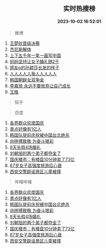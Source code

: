 <div align="center"><h2>实时热搜榜</h2><h4>2023-10-02 16:52:01</h4></div>

> 微博  

1. [王楚钦晋级决赛](https://s.weibo.com/weibo?q=%E7%8E%8B%E6%A5%9A%E9%92%A6%E6%99%8B%E7%BA%A7%E5%86%B3%E8%B5%9B&t=31&band_rank=1&Refer=top)<br />
2. [杰尼斯解体](https://s.weibo.com/weibo?q=%E6%9D%B0%E5%B0%BC%E6%96%AF%E8%A7%A3%E4%BD%93&t=31&band_rank=2&Refer=top)<br />
3. [上下五千年一笔一画写中国](https://s.weibo.com/weibo?q=%23%E4%B8%8A%E4%B8%8B%E4%BA%94%E5%8D%83%E5%B9%B4%E4%B8%80%E7%AC%94%E4%B8%80%E7%94%BB%E5%86%99%E4%B8%AD%E5%9B%BD%23&t=31&band_rank=3&Refer=top)<br />
4. [妈妈坚持让女子婚礼随2千](https://s.weibo.com/weibo?q=%23%E5%A6%88%E5%A6%88%E5%9D%9A%E6%8C%81%E8%AE%A9%E5%A5%B3%E5%AD%90%E5%A9%9A%E7%A4%BC%E9%9A%8F2%E5%8D%83%23&t=31&band_rank=4&Refer=top)<br />
5. [网友p的孙颖莎长发的样子](https://s.weibo.com/weibo?q=%E7%BD%91%E5%8F%8Bp%E7%9A%84%E5%AD%99%E9%A2%96%E8%8E%8E%E9%95%BF%E5%8F%91%E7%9A%84%E6%A0%B7%E5%AD%90&t=31&band_rank=5&Refer=top)<br />
6. [人人人人人我人人人人人](https://s.weibo.com/weibo?q=%23%E4%BA%BA%E4%BA%BA%E4%BA%BA%E4%BA%BA%E4%BA%BA%E6%88%91%E4%BA%BA%E4%BA%BA%E4%BA%BA%E4%BA%BA%E4%BA%BA%23&t=31&band_rank=6&Refer=top)<br />
7. [韩国朝鲜女双争金](https://s.weibo.com/weibo?q=%23%E9%9F%A9%E5%9B%BD%E6%9C%9D%E9%B2%9C%E5%A5%B3%E5%8F%8C%E4%BA%89%E9%87%91%23&t=31&band_rank=7&Refer=top)<br />
8. [李嘉琦 永远不要放弃让自己成长](https://s.weibo.com/weibo?q=%E6%9D%8E%E5%98%89%E7%90%A6%20%E6%B0%B8%E8%BF%9C%E4%B8%8D%E8%A6%81%E6%94%BE%E5%BC%83%E8%AE%A9%E8%87%AA%E5%B7%B1%E6%88%90%E9%95%BF&t=31&band_rank=8&Refer=top)<br />
9. [王皓](https://s.weibo.com/weibo?q=%E7%8E%8B%E7%9A%93&t=31&band_rank=9&Refer=top)<br />

> 知乎  


> 百度  

1. [各界群众欢度国庆](https://www.baidu.com/s?wd=%E5%90%84%E7%95%8C%E7%BE%A4%E4%BC%97%E6%AC%A2%E5%BA%A6%E5%9B%BD%E5%BA%86&sa=fyb_news&rsv_dl=fyb_news)<br />
2. [景点好像有1亿人](https://www.baidu.com/s?wd=%E6%99%AF%E7%82%B9%E5%A5%BD%E5%83%8F%E6%9C%891%E4%BA%BF%E4%BA%BA&sa=fyb_news&rsv_dl=fyb_news)<br />
3. [韩国队提前庆祝被中国台北绝杀](https://www.baidu.com/s?wd=%E9%9F%A9%E5%9B%BD%E9%98%9F%E6%8F%90%E5%89%8D%E5%BA%86%E7%A5%9D%E8%A2%AB%E4%B8%AD%E5%9B%BD%E5%8F%B0%E5%8C%97%E7%BB%9D%E6%9D%80&sa=fyb_news&rsv_dl=fyb_news)<br />
4. [向拼搏致敬 为奋斗喝彩](https://www.baidu.com/s?wd=%E5%90%91%E6%8B%BC%E6%90%8F%E8%87%B4%E6%95%AC+%E4%B8%BA%E5%A5%8B%E6%96%97%E5%96%9D%E5%BD%A9&sa=fyb_news&rsv_dl=fyb_news)<br />
5. [8天长假4场婚礼](https://www.baidu.com/s?wd=8%E5%A4%A9%E9%95%BF%E5%81%874%E5%9C%BA%E5%A9%9A%E7%A4%BC&sa=fyb_news&rsv_dl=fyb_news)<br />
6. [刘朝旭的两个弟子都夺金了](https://www.baidu.com/s?wd=%E5%88%98%E6%9C%9D%E6%97%AD%E7%9A%84%E4%B8%A4%E4%B8%AA%E5%BC%9F%E5%AD%90%E9%83%BD%E5%A4%BA%E9%87%91%E4%BA%86&sa=fyb_news&rsv_dl=fyb_news)<br />
7. [国庆楼市：有楼盘10分钟卖了73亿](https://www.baidu.com/s?wd=%E5%9B%BD%E5%BA%86%E6%A5%BC%E5%B8%82%EF%BC%9A%E6%9C%89%E6%A5%BC%E7%9B%9810%E5%88%86%E9%92%9F%E5%8D%96%E4%BA%8673%E4%BA%BF&sa=fyb_news&rsv_dl=fyb_news)<br />
8. [67岁女子高强度旅游后心衰](https://www.baidu.com/s?wd=67%E5%B2%81%E5%A5%B3%E5%AD%90%E9%AB%98%E5%BC%BA%E5%BA%A6%E6%97%85%E6%B8%B8%E5%90%8E%E5%BF%83%E8%A1%B0&sa=fyb_news&rsv_dl=fyb_news)<br />
9. [西安交警辟谣景区儿童被撞](https://www.baidu.com/s?wd=%E8%A5%BF%E5%AE%89%E4%BA%A4%E8%AD%A6%E8%BE%9F%E8%B0%A3%E6%99%AF%E5%8C%BA%E5%84%BF%E7%AB%A5%E8%A2%AB%E6%92%9E&sa=fyb_news&rsv_dl=fyb_news)<br />

> 哔哩哔哩  

1. [各界群众欢度国庆](https://www.baidu.com/s?wd=%E5%90%84%E7%95%8C%E7%BE%A4%E4%BC%97%E6%AC%A2%E5%BA%A6%E5%9B%BD%E5%BA%86&sa=fyb_news&rsv_dl=fyb_news)<br />
2. [景点好像有1亿人](https://www.baidu.com/s?wd=%E6%99%AF%E7%82%B9%E5%A5%BD%E5%83%8F%E6%9C%891%E4%BA%BF%E4%BA%BA&sa=fyb_news&rsv_dl=fyb_news)<br />
3. [韩国队提前庆祝被中国台北绝杀](https://www.baidu.com/s?wd=%E9%9F%A9%E5%9B%BD%E9%98%9F%E6%8F%90%E5%89%8D%E5%BA%86%E7%A5%9D%E8%A2%AB%E4%B8%AD%E5%9B%BD%E5%8F%B0%E5%8C%97%E7%BB%9D%E6%9D%80&sa=fyb_news&rsv_dl=fyb_news)<br />
4. [向拼搏致敬 为奋斗喝彩](https://www.baidu.com/s?wd=%E5%90%91%E6%8B%BC%E6%90%8F%E8%87%B4%E6%95%AC+%E4%B8%BA%E5%A5%8B%E6%96%97%E5%96%9D%E5%BD%A9&sa=fyb_news&rsv_dl=fyb_news)<br />
5. [8天长假4场婚礼](https://www.baidu.com/s?wd=8%E5%A4%A9%E9%95%BF%E5%81%874%E5%9C%BA%E5%A9%9A%E7%A4%BC&sa=fyb_news&rsv_dl=fyb_news)<br />
6. [刘朝旭的两个弟子都夺金了](https://www.baidu.com/s?wd=%E5%88%98%E6%9C%9D%E6%97%AD%E7%9A%84%E4%B8%A4%E4%B8%AA%E5%BC%9F%E5%AD%90%E9%83%BD%E5%A4%BA%E9%87%91%E4%BA%86&sa=fyb_news&rsv_dl=fyb_news)<br />
7. [国庆楼市：有楼盘10分钟卖了73亿](https://www.baidu.com/s?wd=%E5%9B%BD%E5%BA%86%E6%A5%BC%E5%B8%82%EF%BC%9A%E6%9C%89%E6%A5%BC%E7%9B%9810%E5%88%86%E9%92%9F%E5%8D%96%E4%BA%8673%E4%BA%BF&sa=fyb_news&rsv_dl=fyb_news)<br />
8. [67岁女子高强度旅游后心衰](https://www.baidu.com/s?wd=67%E5%B2%81%E5%A5%B3%E5%AD%90%E9%AB%98%E5%BC%BA%E5%BA%A6%E6%97%85%E6%B8%B8%E5%90%8E%E5%BF%83%E8%A1%B0&sa=fyb_news&rsv_dl=fyb_news)<br />
9. [西安交警辟谣景区儿童被撞](https://www.baidu.com/s?wd=%E8%A5%BF%E5%AE%89%E4%BA%A4%E8%AD%A6%E8%BE%9F%E8%B0%A3%E6%99%AF%E5%8C%BA%E5%84%BF%E7%AB%A5%E8%A2%AB%E6%92%9E&sa=fyb_news&rsv_dl=fyb_news)<br />
